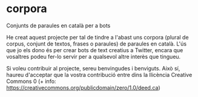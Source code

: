 # corpora
Conjunts de paraules en català per a bots 

He creat aquest projecte per tal de tindre a l'abast uns corpora (plural de corpus, conjunt de textos, frases o paraules) de paraules en català. L'ús que jo els dono és per crear bots de text creatius a Twitter, encara que vosaltres podeu fer-lo servir per a qualsevol altre interès que tingueu. 

Si voleu contribuir al projecte, sereu benvingudes i benviguts. Això sí, haureu d'acceptar que la vostra contribució entre dins la llicència Creative Commons 0 (+ info: https://creativecommons.org/publicdomain/zero/1.0/deed.ca)
